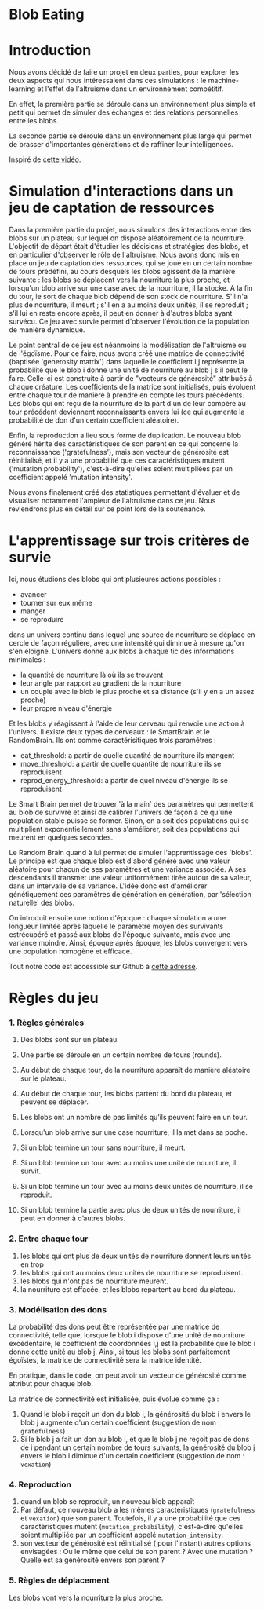 # Blob Eating

Introduction
============

Nous avons décidé de faire un projet en deux parties, pour explorer les
deux aspects qui nous intéressaient dans ces simulations : le
machine-learning et l'effet de l'altruisme dans un environnement
compétitif.

En effet, la première partie se déroule dans un environnement plus
simple et petit qui permet de simuler des échanges et des relations
personnelles entre les blobs.

La seconde partie se déroule dans un environnement plus large qui permet
de brasser d'importantes générations et de raffiner leur intelligences.

Inspiré de [cette vidéo](https://www.youtube.com/watch?v=lFEgohhfxOA).

Simulation d'interactions dans un jeu de captation de ressources 
================================================================

Dans la première partie du projet, nous simulons des interactions entre
des blobs sur un plateau sur lequel on dispose aléatoirement de la
nourriture. L'objectif de départ était d'étudier les décisions et
stratégies des blobs, et en particulier d'observer le rôle de
l'altruisme. Nous avons donc mis en place un jeu de captation des
ressources, qui se joue en un certain nombre de tours prédéfini, au
cours desquels les blobs agissent de la manière suivante : les blobs se
déplacent vers la nourriture la plus proche, et lorsqu'un blob arrive
sur une case avec de la nourriture, il la stocke. A la fin du tour, le
sort de chaque blob dépend de son stock de nourriture. S'il n'a plus de
nourriture, il meurt ; s'il en a au moins deux unités, il se reproduit ;
s'il lui en reste encore après, il peut en donner à d'autres blobs ayant
survécu. Ce jeu avec survie permet d'observer l'évolution de la
population de manière dynamique.

Le point central de ce jeu est néanmoins la modélisation de l'altruisme
ou de l'égoïsme. Pour ce faire, nous avons créé une matrice de
connectivité (baptisée 'generosity matrix') dans laquelle le coefficient
i,j représente la probabilité que le blob i donne une unité de
nourriture au blob j s'il peut le faire. Celle-ci est construite à
partir de \"vecteurs de générosité\" attribués à chaque créature. Les
coefficients de la matrice sont initialisés, puis évoluent entre chaque
tour de manière à prendre en compte les tours précédents. Les blobs qui
ont reçu de la nourriture de la part d'un de leur compère au tour
précédent deviennent reconnaissants envers lui (ce qui augmente la
probabilité de don d'un certain coefficient aléatoire).

Enfin, la reproduction a lieu sous forme de duplication. Le nouveau blob
généré hérite des caractéristiques de son parent en ce qui concerne la
reconnaissance ('gratefulness'), mais son vecteur de générosité est
réinitialisé, et il y a une probabilité que ces caractéristiques mutent
('mutation probability'), c'est-à-dire qu'elles soient multipliées par
un coefficient appelé 'mutation intensity'.

Nous avons finalement créé des statistiques permettant d'évaluer et de
visualiser notamment l'ampleur de l'altruisme dans ce jeu. Nous
reviendrons plus en détail sur ce point lors de la soutenance.


L'apprentissage sur trois critères de survie
============================================

Ici, nous étudions des blobs qui ont plusieures actions possibles : 

* avancer
* tourner sur eux même
* manger
* se reproduire

dans un univers continu dans lequel une source de nourriture se déplace en cercle de façon régulière, avec une intensité qui diminue à mesure qu'on s'en éloigne. L'univers donne aux blobs à chaque tic des informations minimales :

* la quantité de nourriture là où ils se trouvent
* leur angle par rapport au gradient de la nourriture
* un couple avec le blob le plus proche et sa distance (s'il y en a un assez proche)
* leur propre niveau d'énergie

Et les blobs y réagissent à l'aide de leur cerveau qui renvoie une action à l'univers. Il existe deux types de cerveaux : le SmartBrain et le RandomBrain. Ils ont comme caractérisitiques trois paramêtres : 

* eat_threshold: a partir de quelle quantité de nourriture ils mangent
* move_threshold: a partir de quelle quantité de nourriture ils se reproduisent
* reprod_energy_threshold: a partir de quel niveau d'énergie ils se reproduisent

Le Smart Brain permet de trouver 'à la main' des paramètres qui permettent au blob de survivre et ainsi de calibrer l'univers de façon à ce qu'une population stable
puisse se former. Sinon, on a soit des populations qui se multiplient exponentiellement sans s'améliorer, soit des populations qui meurent en quelques secondes.

Le Random Brain quand à lui permet de simuler l'apprentissage des 'blobs'. Le principe est que chaque blob est d'abord généré avec une valeur aléatoire pour chacun de ses paramètres et une variance associée. A ses descendants il transmet une valeur uniformément tirée autour de sa valeur, dans un intervalle de sa variance. L'idée donc est d'améliorer génétiquement ces paramêtres de génération en génération, par 'sélection naturelle' des blobs.

On introduit ensuite une notion d'époque : chaque simulation a une longueur limitée après laquelle le paramètre moyen des survivants estrécupéré et passé aux blobs de l'époque suivante, mais avec une variance moindre. Ainsi, époque après époque, les blobs convergent vers une population homogène et efficace.

Tout notre code est accessible sur Github à [cette adresse](https://github.com/Ellana42/Intelligent_Blobs).

# Règles du jeu

### 1. Règles générales
1) Des blobs sont sur un plateau.

2) Une partie se déroule en un certain nombre de tours (rounds).

3) Au début de chaque tour, de la nourriture apparaît de manière aléatoire sur le plateau.

4) Au début de chaque tour, les blobs partent du bord du plateau, et peuvent se déplacer.

5) Les blobs ont un nombre de pas limités qu’ils peuvent faire en un tour.

6) Lorsqu'un blob arrive sur une case nourriture, il la met dans sa poche.

7) Si un blob termine un tour sans nourriture, il meurt.

8) Si un blob termine un tour avec au moins une unité de nourriture, il survit.

9) Si un blob termine un tour avec au moins deux unités de nourriture, il se reproduit.

10) Si un blob termine la partie avec plus de deux unités de nourriture, il peut en donner à d’autres blobs.

### 2. Entre chaque tour
1) les blobs qui ont plus de deux unités de nourriture donnent leurs unités en trop
2) les blobs qui ont au moins deux unités de nourriture se reproduisent.
3) les blobs qui n'ont pas de nourriture meurent.
4) la nourriture est effacée, et les blobs repartent au bord du plateau.

### 3. Modélisation des dons
La probabilité des dons peut être représentée par une matrice de connectivité, telle que, lorsque le blob i dispose d'une unité de nourriture excédentaire, le coefficient de coordonnées i,j est la probabilité que le blob i donne cette unité au blob j. Ainsi, si tous les blobs sont parfaitement égoïstes, la matrice de connectivité sera la matrice identité.

En pratique, dans le code, on peut avoir un vecteur de générosité comme attribut pour chaque blob.

La matrice de connectivité est initialisée, puis évolue comme ça :
1) Quand le blob i reçoit un don du blob j, la générosité du blob i envers le blob j augmente d'un certain coefficient (suggestion de nom : `gratefulness`)
2) Si le blob j a fait un don au blob i, et que le blob j ne reçoit pas de dons de i pendant un certain nombre de tours suivants, la générosité du blob j envers le blob i diminue d'un certain coefficient (suggestion de nom : `vexation`)

### 4. Reproduction
1) quand un blob se reproduit, un nouveau blob apparaît
2) Par défaut, ce nouveau blob a les mêmes caractéristiques (`gratefulness` et `vexation`) que son parent. Toutefois, il y a une probabilité que ces caractéristiques mutent (`mutation_probability`), c'est-à-dire qu'elles soient multipliée par un coefficient appelé `mutation_intensity`.
3) son vecteur de générosité est réinitialisé ( pour l'instant)
autres options envisagées : Ou le même que celui de son parent ? Avec une mutation ? Quelle est sa générosité envers son parent ?


### 5. Règles de déplacement
Les blobs vont vers la nourriture la plus proche.

